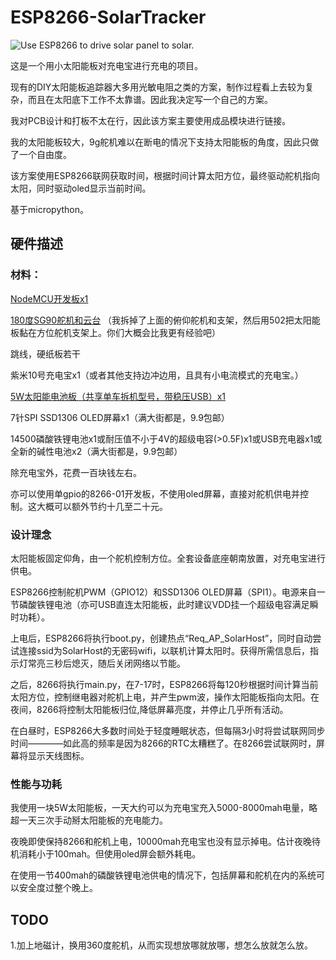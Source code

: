 # ESP8266-SolarTracker

![Use ESP8266 to drive solar panel to solar.](https://github.com/ln93/ESP8266-SolarTracker/blob/main/example.jpg)

这是一个用小太阳能板对充电宝进行充电的项目。

现有的DIY太阳能板追踪器大多用光敏电阻之类的方案，制作过程看上去较为复杂，而且在太阳底下工作不太靠谱。因此我决定写一个自己的方案。

我对PCB设计和打板不太在行，因此该方案主要使用成品模块进行链接。

我的太阳能板较大，9g舵机难以在断电的情况下支持太阳能板的角度，因此只做了一个自由度。

该方案使用ESP8266联网获取时间，根据时间计算太阳方位，最终驱动舵机指向太阳，同时驱动oled显示当前时间。

基于micropython。

## 硬件描述

### 材料：

[NodeMCU开发板x1](https://detail.tmall.com/item.htm?spm=a1z0d.6639537.1997196601.22.3d487484JcBHzd&id=535588732894)

[180度SG90舵机和云台](https://item.taobao.com/item.htm?spm=a230r.1.14.82.49532d31qkZ2OA&id=612463363006&ns=1&abbucket=3#detail)
（我拆掉了上面的俯仰舵机和支架，然后用502把太阳能板黏在方位舵机支架上。你们大概会比我更有经验吧）

跳线，硬纸板若干

紫米10号充电宝x1（或者其他支持边冲边用，且具有小电流模式的充电宝。）

[5W太阳能电池板（共享单车拆机型号，带稳压USB）x1](https://item.taobao.com/item.htm?spm=a1z09.2.0.0.23692e8dV7nGi3&id=611377225857&_u=1ujvcorba8b)

7针SPI SSD1306 OLED屏幕x1（满大街都是，9.9包邮）

14500磷酸铁锂电池x1或耐压值不小于4V的超级电容(>0.5F)x1或USB充电器x1或全新的碱性电池x2（满大街都是，9.9包邮）

除充电宝外，花费一百块钱左右。

亦可以使用单gpio的8266-01开发板，不使用oled屏幕，直接对舵机供电并控制。这大概可以额外节约十几至二十元。

### 设计理念

太阳能板固定仰角，由一个舵机控制方位。全套设备底座朝南放置，对充电宝进行供电。

ESP8266控制舵机PWM（GPIO12）和SSD1306 OLED屏幕（SPI1）。电源来自一节磷酸铁锂电池（亦可USB直连太阳能板，此时建议VDD挂一个超级电容满足瞬时功耗）。

上电后，ESP8266将执行boot.py，创建热点“Req_AP_SolarHost”，同时自动尝试连接ssid为SolarHost的无密码wifi，以联机计算太阳时。获得所需信息后，指示灯常亮三秒后熄灭，随后关闭网络以节能。

之后，8266将执行main.py，在7-17时，ESP8266将每120秒根据时间计算当前太阳方位，控制继电器对舵机上电，并产生pwm波，操作太阳能板指向太阳。在夜间，8266将控制太阳能板归位,降低屏幕亮度，并停止几乎所有活动。

在白昼时，ESP8266大多数时间处于轻度睡眠状态，但每隔3小时将尝试联网同步时间————如此高的频率是因为8266的RTC太糟糕了。在8266尝试联网时，屏幕将显示天线图标。


### 性能与功耗

我使用一块5W太阳能板，一天大约可以为充电宝充入5000-8000mah电量，略超一天三次手动掰太阳能板的充电能力。

夜晚即使保持8266和舵机上电，10000mah充电宝也没有显示掉电。估计夜晚待机消耗小于100mah。但使用oled屏会额外耗电。

在使用一节400mah的磷酸铁锂电池供电的情况下，包括屏幕和舵机在内的系统可以安全度过整个晚上。

## TODO

1.加上地磁计，换用360度舵机，从而实现想放哪就放哪，想怎么放就怎么放。
